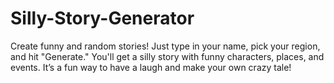 # Silly-Story-Generator
Create funny and random stories! Just type in your name, pick your region, and hit "Generate." You'll get a silly story with funny characters, places, and events. It’s a fun way to have a laugh and make your own crazy tale!
